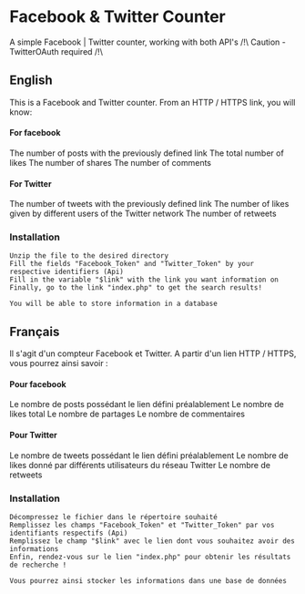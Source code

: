 # Facebook & Twitter Counter
A simple Facebook | Twitter counter, working with both API's
/!\ Caution - TwitterOAuth required /!\

   English
----------------

This is a Facebook and Twitter counter.
From an HTTP / HTTPS link, you will know:

#### For facebook
  
   The number of posts with the previously defined link
   The total number of likes
   The number of shares
   The number of comments
 
#### For Twitter
   The number of tweets with the previously defined link
   The number of likes given by different users of the Twitter network
   The number of retweets
   
 ### Installation
 
    Unzip the file to the desired directory
    Fill the fields "Facebook_Token" and "Twitter_Token" by your respective identifiers (Api)
    Fill in the variable "$link" with the link you want information on
    Finally, go to the link "index.php" to get the search results!
    
    You will be able to store information in a database
    
    

   Français
----------------

Il s'agit d'un compteur Facebook et Twitter.
A partir d'un lien HTTP / HTTPS, vous pourrez ainsi savoir :

#### Pour facebook
   Le nombre de posts possédant le lien défini préalablement
   Le nombre de likes total
   Le nombre de partages
   Le nombre de commentaires
 
#### Pour Twitter
   Le nombre de tweets possédant le lien défini préalablement
   Le nombre de likes donné par différents utilisateurs du réseau Twitter
   Le nombre de retweets
 
 ### Installation
 
    Décompressez le fichier dans le répertoire souhaité
    Remplissez les champs "Facebook_Token" et "Twitter_Token" par vos identifiants respectifs (Api)
    Remplissez le champ "$link" avec le lien dont vous souhaitez avoir des informations
    Enfin, rendez-vous sur le lien "index.php" pour obtenir les résultats de recherche !
    
    Vous pourrez ainsi stocker les informations dans une base de données
    
 
 
